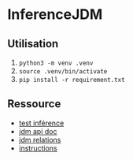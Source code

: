 # InferenceJDM

## Utilisation

1. ``python3 -m venv .venv``
2. ``source .venv/bin/activate``
3. ``pip install -r requirement.txt``


## Ressource

- [test inférence](https://www.jeuxdemots.org/rezo-ask.php?question=pq+pizza+r_has_part+mozza%3F&text=1&gotermsubmit=Demander%2FR%E9pondre)
- [jdm api doc](https://jdm-api.demo.lirmm.fr/schema)
- [jdm relations](https://www.jeuxdemots.org/jdm-about-detail-relations.php)
- [instructions](https://docs.google.com/document/d/1njrZm9WEVkAM7zTXvnNMov-fR4KfbUn1DQ5V1AeRkR4/)
